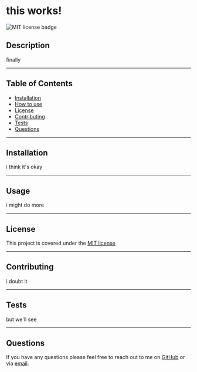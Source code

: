 # this works!
  ![MIT license badge](https://img.shields.io/badge/License-MIT-blueviolet)

  ## Description

  finally

  ---

  ## Table of Contents
  - [Installation](#installation)
  - [How to use](#usage)
   - [License](#license)
  - [Contributing](#contributing)
  - [Tests](#tests)
  - [Questions](#questions)

  ---

  ## Installation

  i think it's okay

  ---
  
  ## Usage

  i might do more

  

  ---
    
  ## License
    
  This project is covered under the [MIT license](https://choosealicense.com/licenses/mit)

  ---
  
  ## Contributing

  i doubt it

  ---
  
  ## Tests 

  but we'll see

  ---
  
  ## Questions 

  If you have any questions please feel free to reach out to me on [GitHub](https://github.com/hyiuhjk) or via [email](https://mailto:alskdfjalsf).

